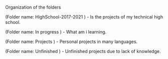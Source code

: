 Organization of the folders

(Folder name: HighSchool-2017-2021 ) - Is the projects of my technical high school.

(Folder name: In progress ) - What am i learning.

(Folder name: Projects ) - Personal projects in many languages.

(Folder name: Unfinished ) - Unfinished projects due to lack of knowledge.
